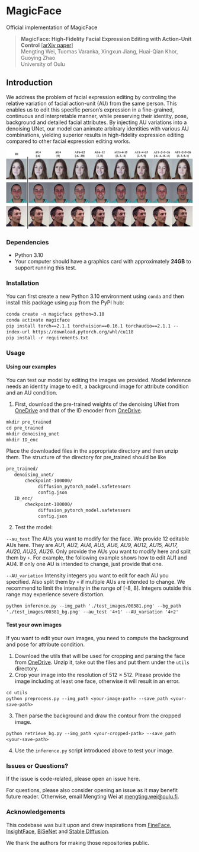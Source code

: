 # MagicFace
Official implementation of MagicFace

> **MagicFace: High-Fidelity Facial Expression Editing with Action-Unit Control** [[arXiv paper](http://arxiv.org/abs/2501.02260)]<br>
> Mengting Wei, Tuomas Varanka, Xingxun Jiang, Huai-Qian Khor, Guoying Zhao<br>
> University of Oulu


## Introduction
We address the problem of facial expression editing
by controling the relative variation of facial action-unit (AU) from
the same person. This enables us to edit this specific person’s expression in a fine-grained, continuous and interpretable manner,
while preserving their identity, pose, background and detailed
facial attributes. By injecting AU variations
into a denoising UNet, our model can animate arbitrary identities
with various AU combinations, yielding superior results in high-fidelity expression editing compared to other facial expression
editing works.

<p align="center">
  <img src="./assets/demo.jpg" />
</p>

### Dependencies

- Python 3.10
- Your computer should have a graphics card with approximately **24GB** to support running this test.

### Installation

You can first create a new Python 3.10 environment using `conda` and then install this package using `pip` from the PyPI hub:

```console
conda create -n magicface python=3.10
conda activate magicface
pip install torch==2.1.1 torchvision==0.16.1 torchaudio==2.1.1 --index-url https://download.pytorch.org/whl/cu118
pip install -r requirements.txt
```

### Usage

#### Using our examples

You can test our model by editing the images we provided. Model inference needs an identity image
to edit, a background image for attribute condition and an AU condition. 

1. First, download the pre-trained weights of the denoising UNet from [OneDrive](https://unioulu-my.sharepoint.com/:u:/g/personal/mwei23_univ_yo_oulu_fi/Ee674DGMLF1Lsh_UZtPOaBgBlIfYuylsxtF_vsSRGjHxzQ?e=1t6quP)
and that of the ID encoder from [OneDrive](https://unioulu-my.sharepoint.com/:u:/g/personal/mwei23_univ_yo_oulu_fi/ETpI7WscliBAj7KK7qFlXvcBmS3f4qn3RCIYU6oj7-erpg?e=FnPLrS).

```console
mkdir pre_trained
cd pre_trained
mkdir denoising_unet
mkdir ID_enc
```

Place the downloaded files in the appropriate directory and then unzip them. The structure of
the directory for pre_trained should be like

```commandline
pre_trained/
   denoising_unet/
       checkpoint-100000/ 
            diffusion_pytorch_model.safetensors
            config.json
   ID_enc/
       checkpoint-100000/ 
            diffusion_pytorch_model.safetensors
            config.json
```

2. Test the model:

```--au_test``` The AUs you want to modify for the face. We provide 12 editable AUs here.
They are _AU1, AU2, AU4, AU5, AU6, AU9, AU12, AU15, AU17, AU20, AU25, AU26_. Only provide the AUs 
you want to modify here and split them by ``+``. For example, the following example shows how to 
edit AU1 and AU4. If only one AU is intended to change, just provide that one.

```--AU_variation```  Intensity integers you want to edit for each AU you specified. Also split them by ``+`` 
if multiple AUs are intended to change. We recommend to limit the intensity 
in the range of [-8, 8]. Integers outside this range may experience severe distortion.


```console
python inference.py --img_path './test_images/00381.png' --bg_path './test_images/00381_bg.png' --au_test '4+1' --AU_variation '4+2'
```

#### Test your own images

If you want to edit your own images, you need to compute the 
background and pose for attribute condition.

1. Download the utils that will be used for cropping and parsing the face from [OneDrive](https://unioulu-my.sharepoint.com/:u:/g/personal/mwei23_univ_yo_oulu_fi/EVASuyMAoSJKrEqiTmwouKEB65bb4xAjuKkVervBrXNbHA?e=HoGghH).
Unzip it, take out the files and put them under the `utils` directory. 
2. Crop your image into the resolution of 512 $\times$ 512. Please provide
the image including at least one face, otherwise it will result in an error.
```console
cd utils
python preprocess.py --img_path <your-image-path> --save_path <your-save-path>
```

3. Then parse the background and draw the contour from the cropped image.

```console
python retrieve_bg.py --img_path <your-cropped-path> --save_path <your-save-path>
```
4. Use the `inference.py` script introduced above to test your image.
### Issues or Questions?
If the issue is code-related, please open an issue here.

For questions, please also consider opening an issue as it may benefit future reader. 
Otherwise, email Mengting Wei at [mengting.wei@oulu.fi](mengting.wei@oulu.fi).

### Acknowledgements

This codebase was built upon and drew inspirations from [FineFace](https://github.com/tvaranka/fineface), [InsightFace](https://github.com/deepinsight/insightface),
[BiSeNet](https://github.com/zllrunning/face-parsing.PyTorch) and [Stable DIffusion](https://github.com/CompVis/stable-diffusion). 

We thank the authors for making those repositories public.
